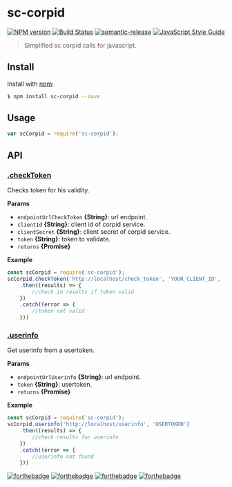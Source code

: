 # sc-corpid
[![NPM version](https://img.shields.io/npm/v/sc-corpid.svg?style=flat)](https://www.npmjs.com/package/sc-corpid)
[![Build Status](https://travis-ci.org/Wenish/sc-corpid.svg?branch=master)](https://travis-ci.org/Wenish/sc-corpid)
[![semantic-release](https://img.shields.io/badge/%20%20%F0%9F%93%A6%F0%9F%9A%80-semantic--release-e10079.svg)](https://github.com/semantic-release/semantic-release)
[![JavaScript Style Guide](https://img.shields.io/badge/code_style-standard-brightgreen.svg)](https://standardjs.com)

> Simplified sc corpid calls for javascript.

## Install

Install with [npm](https://www.npmjs.com/):

```sh
$ npm install sc-corpid --save
```

## Usage

```js
var scCorpid = require('sc-corpid');
```

## API

### [.checkToken](./src/checkToken/checkToken.js)

Checks token for his validity.

**Params**

* `endpointUrlCheckToken` **{String}**: url endpoint.
* `clientId` **{String}**: client id of corpid service.
* `clientSecret` **{String}**: client secret of corpid service.
* `token` **{String}**: token to validate.
* `returns` **{Promise}**

**Example**

```js
const scCorpid = require('sc-corpid');
scCorpid.checkToken('http://localhost/check_token', 'YOUR_CLIENT_ID', 'YOUR_CLIENT_SECRET', 'TOKEN_TO_VALIDATE')
    .then((results) => {
        //check in results if token valid
    })
    .catch((error => {
        //token not valid
    }))
```

### [.userinfo](./src/userinfo/userinfo.js)

Get userinfo from a usertoken.

**Params**

* `endpointUrlUserinfo` **{String}**: url endpoint.
* `token` **{String}**: usertoken.
* `returns` **{Promise}**

**Example**

```js
const scCorpid = require('sc-corpid');
scCorpid.userinfo('http://localhost/userinfo', 'USERTOKEN')
    .then((results) => {
        //check results for userinfo
    })
    .catch((error => {
        //userinfo not found
    }))
```

[![forthebadge](https://forthebadge.com/images/badges/built-with-grammas-recipe.svg)](https://forthebadge.com)
[![forthebadge](https://forthebadge.com/images/badges/made-with-javascript.svg)](https://forthebadge.com)
[![forthebadge](https://forthebadge.com/images/badges/powered-by-water.svg)](https://forthebadge.com)
[![forthebadge](https://forthebadge.com/images/badges/certified-snoop-lion.svg)](https://forthebadge.com)